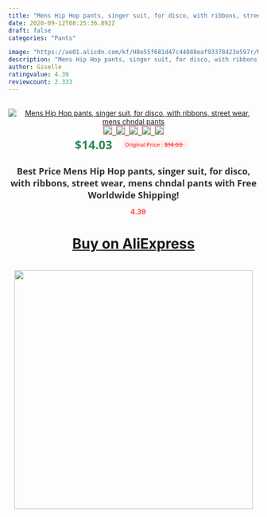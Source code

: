 ```yaml
---
title: "Mens Hip Hop pants, singer suit, for disco, with ribbons, street wear, mens chndal pants"
date: 2020-09-12T08:25:36.892Z
draft: false
categories: "Pants"

image: "https://ae01.alicdn.com/kf/H8e55f681d47c44088eaf93378423e597r/Mens-Hip-Hop-pants-singer-suit-for-disco-with-ribbons-street-wear-mens-chndal-pants.jpg"
description: "Mens Hip Hop pants, singer suit, for disco, with ribbons, street wear, mens chndal pants"
author: Giselle
ratingvalue: 4.39
reviewcount: 2.333
---
```

<br>
<div style="text-align: center;">
<a href="https://s.click.aliexpress.com/e/_AZGkiv" target="_blank" rel="nofollow noopener noreferrer"><img alt="Mens Hip Hop pants, singer suit, for disco, with ribbons, street wear, mens chndal pants" class="magnifier-image" src="https://ae01.alicdn.com/kf/H8e55f681d47c44088eaf93378423e597r/Mens-Hip-Hop-pants-singer-suit-for-disco-with-ribbons-street-wear-mens-chndal-pants.jpg_640x640.jpg">
<br>
<img style="border:1px solid salmon" src="https://ae01.alicdn.com/kf/H8e55f681d47c44088eaf93378423e597r/Mens-Hip-Hop-pants-singer-suit-for-disco-with-ribbons-street-wear-mens-chndal-pants.jpg_120x120.jpg">&nbsp;&nbsp;<img style="border:1px solid salmon" src="https://ae01.alicdn.com/kf/Hafa78726b6cf4201941a0a2ba2433328J/Mens-Hip-Hop-pants-singer-suit-for-disco-with-ribbons-street-wear-mens-chndal-pants.jpg_120x120.jpg">&nbsp;&nbsp;<img style="border:1px solid salmon" src="https://ae01.alicdn.com/kf/Hc87acc0ac11b45f49b76d44a66842feaV/Mens-Hip-Hop-pants-singer-suit-for-disco-with-ribbons-street-wear-mens-chndal-pants.jpg_120x120.jpg">&nbsp;&nbsp;<img style="border:1px solid salmon" src="https://ae01.alicdn.com/kf/H23293b970f2f4addb9e9cc2b30e5e913R/Mens-Hip-Hop-pants-singer-suit-for-disco-with-ribbons-street-wear-mens-chndal-pants.jpg_120x120.jpg">&nbsp;&nbsp;<img style="border:1px solid salmon" src="https://ae01.alicdn.com/kf/H496155faf0414c2da66506223e75e512R/Mens-Hip-Hop-pants-singer-suit-for-disco-with-ribbons-street-wear-mens-chndal-pants.jpg_120x120.jpg"></a></div><br0>
<div style="text-align: center;"><span style="background-color: white; border: 0px; box-sizing: border-box; color: seagreen; display: inline-block; font-family: &quot;open sans&quot; , &quot;arial&quot; , &quot;helvetica&quot; , sans-serif , &quot;heiti&quot;; font-size: 24px; font-stretch: inherit; font-weight: 700; line-height: inherit; margin: 0px 10px 0px 0px; padding: 0px; vertical-align: middle;">$14.03 </span>
<span style="background: rgb(255 , 241 , 241); border-radius: 3px; border: 0px; box-sizing: border-box; color: #ff4747; display: inline-block; font-family: inherit; font-size: 12px; font-stretch: inherit; font-style: inherit; font-variant: inherit; font-weight: 600; line-height: inherit; margin: 0px; padding: 2px 5px; transform: scale(0.9); vertical-align: middle;">Original Price : <b style="text-decoration: line-through;">$14.03 </b> &nbsp;&nbsp;</span></div>
<h1 style="color: #333333; display: inline-block; font-family: &quot;open sans&quot; , &quot;arial&quot; , &quot;helvetica&quot; , sans-serif , &quot;heiti&quot;; font-size: 18px; font-stretch: inherit; font-weight: 700; text-align: center;">Best Price Mens Hip Hop pants, singer suit, for disco, with ribbons, street wear, mens chndal pants with Free Worldwide Shipping!</h1>
<div style="color: #ff4747; text-align: center;">
<img src="https://4.bp.blogspot.com/-M0ZcTcb-5uY/XleCXlxnR4I/AAAAAAAAAEc/OrjgMkXV1oMQFaCRZj5HQwOCBcu3w1FegCPcBGAYYCw/s1600/star.png" style="height: 15px;">&nbsp;<b>4.39</b></div>
<div class="button_cont" align="center"><a class="buynow_a" href="https://s.click.aliexpress.com/e/_AZGkiv" target="_blank" rel="nofollow noopener noreferrer"><H1>Buy on AliExpress</H1></a></div><br>
<div class="separator" style="clear: both; text-align: center;">
<img src="https://lh3.googleusercontent.com/-pTy5HemUv9M/XlePHvY0dAI/AAAAAAAAAE4/0nX5iRUoIWY8eMW9Dpxeirr157OZliDIgCLcBGAsYHQ/s1600/badge.gif" width="480">
</div>
